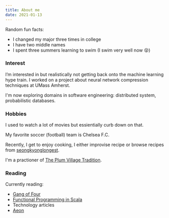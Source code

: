 ```yaml
---
title: About me
date: 2021-01-13
---
```


Random fun facts:
* I changed my major three times in college
* I have two middle names 
* I spent three summers learning to swim (I swim very well now 😝)

### Interest
I’m interested in but realistically not getting back onto the machine learning hype train. I worked on a project about neural network compression techniques at UMass Amherst. 

I'm now exploring domains in software engineering: distributed system, probabilistic databases. 

### Hobbies

I used to watch a lot of movies but essientially curb down on that.

My favorite soccer (football) team is Chelsea F.C. 

Recently, I get to enjoy cooking, I either improvise recipe or browse recipes from [seongkyonglongest](https://seonkyounglongest.com).

I'm a practioner of [The Plum Village Tradition](https://seonkyounglongest.com).

### Reading

Currently reading:

* [Gang of Four](https://www.amazon.com/Design-Patterns-Object-Oriented-Addison-Wesley-Professional-ebook/dp/B000SEIBB8)
* [Functional Programming in Scala](https://www.amazon.com/Functional-Programming-Scala-Paul-Chiusano/dp/1617290653)
* Technology articles 
* [Aeon](https://aeon.co/)
